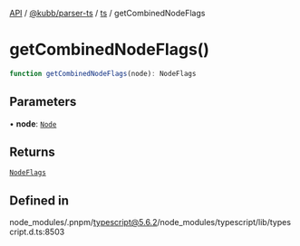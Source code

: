 [API](../../../../../packages.md) / [@kubb/parser-ts](../../../index.md) / [ts](../index.md) / getCombinedNodeFlags

# getCombinedNodeFlags()

```ts
function getCombinedNodeFlags(node): NodeFlags
```

## Parameters

• **node**: [`Node`](../interfaces/Node.md)

## Returns

[`NodeFlags`](../enumerations/NodeFlags.md)

## Defined in

node\_modules/.pnpm/typescript@5.6.2/node\_modules/typescript/lib/typescript.d.ts:8503

